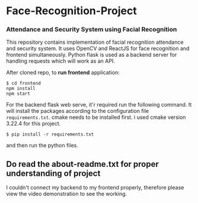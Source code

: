# Face-Recognition-Project
### Attendance and Security System using Facial Recognition

This repository contains implementation of facial recognition attendance and security system. It uses OpenCV and ReactJS for face recognition and frontend simultaneously. Python flask is used as a backend server for handling requests which will work as an API.

After cloned repo, to **run frontend** application: 
```
$ cd frontend
npm install
npm start
```
For the backend flask web serve, it'r required run the following command. It will install the packages according to the configuration file `requirements.txt`. cmake needs to be installed first. i used cmake version 3.22.4 for this project.
```
$ pip install -r requirements.txt 
```
and then run the python files.

## Do read the about-readme.txt for proper understanding of project

I couldn't connect my backend to my frontend properly, therefore please view the video demonstration to see the working.
  
